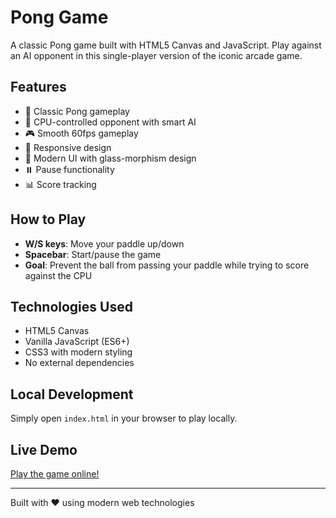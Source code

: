 # Pong Game

A classic Pong game built with HTML5 Canvas and JavaScript. Play against an AI opponent in this single-player version of the iconic arcade game.

## Features

- 🏓 Classic Pong gameplay
- 🤖 CPU-controlled opponent with smart AI
- 🎮 Smooth 60fps gameplay
- 📱 Responsive design
- 🎨 Modern UI with glass-morphism design
- ⏸️ Pause functionality
- 📊 Score tracking

## How to Play

- **W/S keys**: Move your paddle up/down
- **Spacebar**: Start/pause the game
- **Goal**: Prevent the ball from passing your paddle while trying to score against the CPU

## Technologies Used

- HTML5 Canvas
- Vanilla JavaScript (ES6+)
- CSS3 with modern styling
- No external dependencies

## Local Development

Simply open `index.html` in your browser to play locally.

## Live Demo

[Play the game online!](https://your-vercel-url.vercel.app)

---

Built with ❤️ using modern web technologies 